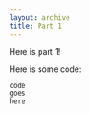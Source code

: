 ```yaml
---
layout: archive
title: Part 1
---
```


Here is part 1!

Here is some code:

    code
    goes
    here

